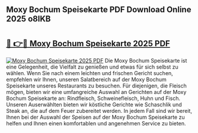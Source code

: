 ## Moxy Bochum Speisekarte PDF Download Online 2025 o8lKB

# <h2><a href="http://gc6ssmc.nevu.top/?p=Moxy+Bochum+Speisekarte">🔗 👉🔴 Moxy Bochum Speisekarte 2025 PDF</a></h2>

[![Moxy Bochum Speisekarte 2025 PDF](https://i.imgur.com/dBaPXMq.png)](http://gc6ssmc.nevu.top/?p=Moxy+Bochum+Speisekarte)
Die Moxy Bochum Speisekarte ist eine Gelegenheit, die Vielfalt zu genießen und etwas für sich selbst zu wählen. Wenn Sie nach einem leichten und frischen Gericht suchen, empfehlen wir Ihnen, unseren Salatbereich auf der Moxy Bochum Speisekarte unseres Restaurants zu besuchen. Für diejenigen, die Fleisch mögen, bieten wir eine umfangreiche Auswahl an Gerichten auf der Moxy Bochum Speisekarte an: Rindfleisch, Schweinefleisch, Huhn und Fisch. Unseren Auserwählten bieten wir köstliche Gerichte wie Schaschlik und Steak an, die auf dem Feuer zubereitet werden. In jedem Fall sind wir bereit, Ihnen bei der Auswahl der Speisen auf der Moxy Bochum Speisekarte zu helfen und Ihnen einen komfortablen und angenehmen Service zu bieten.
